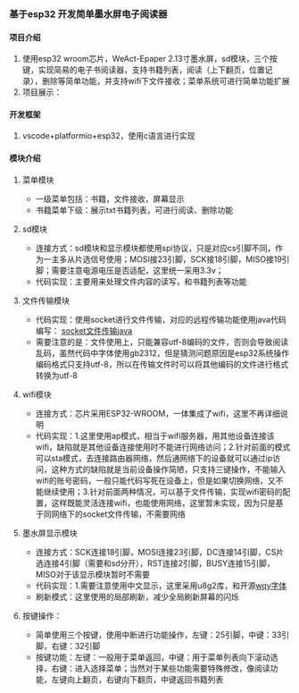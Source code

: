 ### 基于esp32 开发简单墨水屏电子阅读器

#### 项目介绍

1. 使用esp32 wroom芯片，WeAct-Epaper 2.13寸墨水屏，sd模块，三个按键，实现简易的电子书阅读器，支持书籍列表，阅读（上下翻页，位置记录），删除等简单功能，并支持wifi下文件接收；菜单系统可进行简单功能扩展
2. 项目展示：

#### 开发框架

1. vscode+platformio+esp32，使用c语言进行实现

#### 模块介绍

1. 菜单模块
   * 一级菜单包括：书籍，文件接收，屏幕显示
   * 书籍菜单下级：展示txt书籍列表，可进行阅读、删除功能
2. sd模块
   * 连接方式：sd模块和显示模块都使用spi协议，只是对应cs引脚不同，作为一主多从片选信号使用；MOSI接23引脚，SCK接18引脚，MISO接19引脚；需要注意电源电压是否适配，这里统一采用3.3v；
   * 代码实现：主要用来处理文件内容的读写，和书籍列表等功能
3. 文件传输模块
   * 代码实现：使用socket进行文件传输，对应的远程传输功能使用java代码编写： [socket文件传输java](https://github.com/liftp/socket_file_send)
   * 需要注意的是：文件使用上，只能兼容utf-8编码的文件，否则会导致阅读乱码，虽然代码中字体使用gb2312，但是猜测问题原因是esp32系统操作编码格式只支持utf-8，所以在传输文件时可以将其他编码的文件进行格式转换为utf-8
4. wifi模块
   * 连接方式：芯片采用ESP32-WROOM，一体集成了wifi，这里不再详细说明
   * 代码实现：1.这里使用ap模式，相当于wifi服务器，用其他设备连接该wifi，缺陷就是其他设备连接使用时不能进行网络访问；2.针对前面的模式可以sta模式，去连接路由器网络，然后通网络下的设备就可以通过ip访问，这种方式的缺陷就是当前设备操作简陋，只支持三键操作，不能输入wifi的账号密码，一般只能代码写死在设备上，但是如果切换网络，又不能继续使用；3.针对前面两种情况，可以基于文件传输，实现wifi密码的配置，这样既能灵活连接wifi，也能使用网络，这里暂未实现，因为只是基于同网络下的socket文件传输，不需要网络
5. 墨水屏显示模块
   * 连接方式：SCK连接18引脚，MOSI连接23引脚，DC连接14引脚，CS片选连接4引脚（需要和sd分开），RST连接2引脚，BUSY连接15引脚，MISO对于该显示模块暂时不需要
   * 代码实现：1.需要注意使用中文显示，这里采用u8g2库，和开源[wqy字体](https://github.com/larryli/u8g2_wqy )
   * 刷新模式：这里使用的局部刷新，减少全局刷新屏幕的闪烁

6. 按键操作：
   * 简单使用三个按键，使用中断进行功能操作，左键：25引脚，中键：33引脚，右键：32引脚
   * 按键功能：左键：一般用于菜单返回，中键：用于菜单列表向下滚动选择，右键：进入选择菜单；当然对于某些功能需要特殊修改，像阅读功能，左键向上翻页，右键向下翻页，中键返回书籍列表



